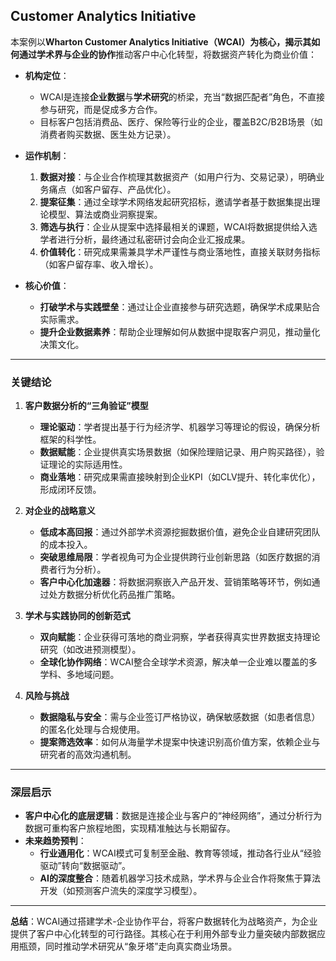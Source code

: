 ## Customer Analytics Initiative
 
本案例以**Wharton Customer Analytics Initiative（WCAI）**为核心，揭示其如何通过**学术界与企业的协作**推动客户中心化转型，将数据资产转化为商业价值：  
- **机构定位**：  
  - WCAI是连接**企业数据**与**学术研究**的桥梁，充当“数据匹配者”角色，不直接参与研究，而是促成多方合作。  
  - 目标客户包括消费品、医疗、保险等行业的企业，覆盖B2C/B2B场景（如消费者购买数据、医生处方记录）。  

- **运作机制**：  
  1. **数据对接**：与企业合作梳理其数据资产（如用户行为、交易记录），明确业务痛点（如客户留存、产品优化）。  
  2. **提案征集**：通过全球学术网络发起研究招标，邀请学者基于数据集提出理论模型、算法或商业洞察提案。  
  3. **筛选与执行**：企业从提案中选择最相关的课题，WCAI将数据提供给入选学者进行分析，最终通过私密研讨会向企业汇报成果。  
  4. **价值转化**：研究成果需兼具学术严谨性与商业落地性，直接关联财务指标（如客户留存率、收入增长）。  

- **核心价值**：  
  - **打破学术与实践壁垒**：通过让企业直接参与研究选题，确保学术成果贴合实际需求。  
  - **提升企业数据素养**：帮助企业理解如何从数据中提取客户洞见，推动量化决策文化。  

---

### 关键结论  
1. **客户数据分析的“三角验证”模型**  
   - **理论驱动**：学者提出基于行为经济学、机器学习等理论的假设，确保分析框架的科学性。  
   - **数据赋能**：企业提供真实场景数据（如保险理赔记录、用户购买路径），验证理论的实际适用性。  
   - **商业落地**：研究成果需直接映射到企业KPI（如CLV提升、转化率优化），形成闭环反馈。  

2. **对企业的战略意义**  
   - **低成本高回报**：通过外部学术资源挖掘数据价值，避免企业自建研究团队的成本投入。  
   - **突破思维局限**：学者视角可为企业提供跨行业创新思路（如医疗数据的消费者行为分析）。  
   - **客户中心化加速器**：将数据洞察嵌入产品开发、营销策略等环节，例如通过处方数据分析优化药品推广策略。  

3. **学术与实践协同的创新范式**  
   - **双向赋能**：企业获得可落地的商业洞察，学者获得真实世界数据支持理论研究（如改进预测模型）。  
   - **全球化协作网络**：WCAI整合全球学术资源，解决单一企业难以覆盖的多学科、多地域问题。  

4. **风险与挑战**  
   - **数据隐私与安全**：需与企业签订严格协议，确保敏感数据（如患者信息）的匿名化处理与合规使用。  
   - **提案筛选效率**：如何从海量学术提案中快速识别高价值方案，依赖企业与研究者的高效沟通机制。  

---

### 深层启示  
- **客户中心化的底层逻辑**：数据是连接企业与客户的“神经网络”，通过分析行为数据可重构客户旅程地图，实现精准触达与长期留存。  
- **未来趋势预判**：  
  - **行业通用化**：WCAI模式可复制至金融、教育等领域，推动各行业从“经验驱动”转向“数据驱动”。  
  - **AI的深度整合**：随着机器学习技术成熟，学术界与企业合作将聚焦于算法开发（如预测客户流失的深度学习模型）。  

--- 

**总结**：WCAI通过搭建学术-企业协作平台，将客户数据转化为战略资产，为企业提供了客户中心化转型的可行路径。其核心在于利用外部专业力量突破内部数据应用瓶颈，同时推动学术研究从“象牙塔”走向真实商业场景。